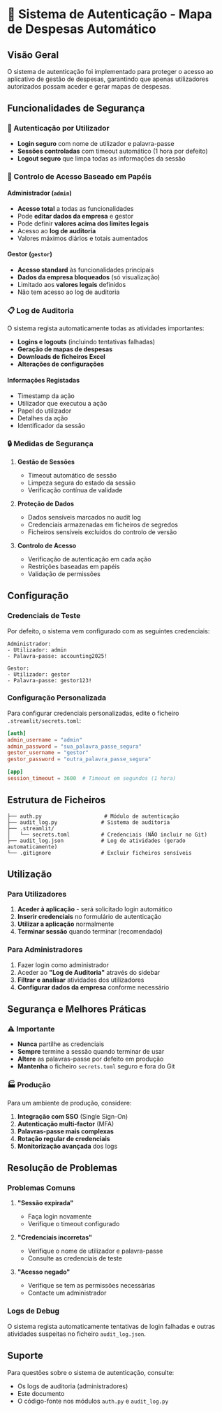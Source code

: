 # 🔐 Sistema de Autenticação - Mapa de Despesas Automático

## Visão Geral

O sistema de autenticação foi implementado para proteger o acesso ao aplicativo de gestão de despesas, garantindo que apenas utilizadores autorizados possam aceder e gerar mapas de despesas.

## Funcionalidades de Segurança

### 🔑 Autenticação por Utilizador

- **Login seguro** com nome de utilizador e palavra-passe
- **Sessões controladas** com timeout automático (1 hora por defeito)
- **Logout seguro** que limpa todas as informações da sessão

### 👥 Controlo de Acesso Baseado em Papéis

#### Administrador (`admin`)

- **Acesso total** a todas as funcionalidades
- Pode **editar dados da empresa** e gestor
- Pode definir **valores acima dos limites legais**
- Acesso ao **log de auditoria**
- Valores máximos diários e totais aumentados

#### Gestor (`gestor`)

- **Acesso standard** às funcionalidades principais
- **Dados da empresa bloqueados** (só visualização)
- Limitado aos **valores legais** definidos
- Não tem acesso ao log de auditoria

### 📋 Log de Auditoria

O sistema regista automaticamente todas as atividades importantes:

- **Logins e logouts** (incluindo tentativas falhadas)
- **Geração de mapas de despesas**
- **Downloads de ficheiros Excel**
- **Alterações de configurações**

#### Informações Registadas

- Timestamp da ação
- Utilizador que executou a ação
- Papel do utilizador
- Detalhes da ação
- Identificador da sessão

### 🔒 Medidas de Segurança

1. **Gestão de Sessões**

   - Timeout automático de sessão
   - Limpeza segura do estado da sessão
   - Verificação contínua de validade

2. **Proteção de Dados**

   - Dados sensíveis marcados no audit log
   - Credenciais armazenadas em ficheiros de segredos
   - Ficheiros sensíveis excluídos do controlo de versão

3. **Controlo de Acesso**
   - Verificação de autenticação em cada ação
   - Restrições baseadas em papéis
   - Validação de permissões

## Configuração

### Credenciais de Teste

Por defeito, o sistema vem configurado com as seguintes credenciais:

```
Administrador:
- Utilizador: admin
- Palavra-passe: accounting2025!

Gestor:
- Utilizador: gestor
- Palavra-passe: gestor123!
```

### Configuração Personalizada

Para configurar credenciais personalizadas, edite o ficheiro `.streamlit/secrets.toml`:

```toml
[auth]
admin_username = "admin"
admin_password = "sua_palavra_passe_segura"
gestor_username = "gestor"
gestor_password = "outra_palavra_passe_segura"

[app]
session_timeout = 3600  # Timeout em segundos (1 hora)
```

## Estrutura de Ficheiros

```
├── auth.py                    # Módulo de autenticação
├── audit_log.py              # Sistema de auditoria
├── .streamlit/
│   └── secrets.toml          # Credenciais (NÃO incluir no Git)
├── audit_log.json            # Log de atividades (gerado automaticamente)
└── .gitignore                # Excluir ficheiros sensíveis
```

## Utilização

### Para Utilizadores

1. **Aceder à aplicação** - será solicitado login automático
2. **Inserir credenciais** no formulário de autenticação
3. **Utilizar a aplicação** normalmente
4. **Terminar sessão** quando terminar (recomendado)

### Para Administradores

1. Fazer login como administrador
2. Aceder ao **"Log de Auditoria"** através do sidebar
3. **Filtrar e analisar** atividades dos utilizadores
4. **Configurar dados da empresa** conforme necessário

## Segurança e Melhores Práticas

### ⚠️ Importante

- **Nunca** partilhe as credenciais
- **Sempre** termine a sessão quando terminar de usar
- **Altere** as palavras-passe por defeito em produção
- **Mantenha** o ficheiro `secrets.toml` seguro e fora do Git

### 🏭 Produção

Para um ambiente de produção, considere:

1. **Integração com SSO** (Single Sign-On)
2. **Autenticação multi-factor** (MFA)
3. **Palavras-passe mais complexas**
4. **Rotação regular de credenciais**
5. **Monitorização avançada** dos logs

## Resolução de Problemas

### Problemas Comuns

1. **"Sessão expirada"**

   - Faça login novamente
   - Verifique o timeout configurado

2. **"Credenciais incorretas"**

   - Verifique o nome de utilizador e palavra-passe
   - Consulte as credenciais de teste

3. **"Acesso negado"**
   - Verifique se tem as permissões necessárias
   - Contacte um administrador

### Logs de Debug

O sistema regista automaticamente tentativas de login falhadas e outras atividades suspeitas no ficheiro `audit_log.json`.

## Suporte

Para questões sobre o sistema de autenticação, consulte:

- Os logs de auditoria (administradores)
- Este documento
- O código-fonte nos módulos `auth.py` e `audit_log.py`
